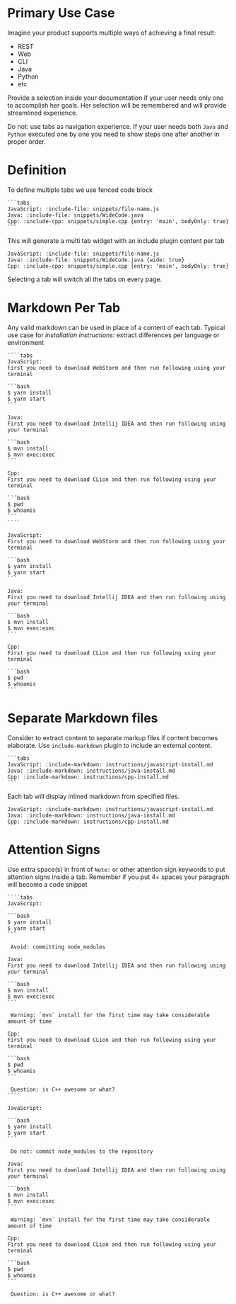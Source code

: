 # Primary Use Case

Imagine your product supports multiple ways of achieving a final result: 
* REST
* Web
* CLI
* Java
* Python
* etc

Provide a selection inside your documentation if your user needs only one to accomplish her goals. 
Her selection will be remembered and will provide streamlined experience.

Do not: use tabs as navigation experience. 
If your user needs both `Java` and `Python` executed one by one you need to show steps one after another in proper order.
 
# Definition 

To define multiple tabs we use fenced code block

    ```tabs
    JavaScript: :include-file: snippets/file-name.js
    Java: :include-file: snippets/WideCode.java
    Cpp: :include-cpp: snippets/simple.cpp {entry: 'main', bodyOnly: true}
    ```
    
This will generate a multi tab widget with an include plugin content per tab

```tabs
JavaScript: :include-file: snippets/file-name.js
Java: :include-file: snippets/WideCode.java {wide: true}
Cpp: :include-cpp: snippets/simple.cpp {entry: 'main', bodyOnly: true}
```

Selecting a tab will switch all the tabs on every page.

# Markdown Per Tab

Any valid markdown can be used in place of a content of each tab.
Typical use case for *installation instructions*: extract differences per language or environment 

    ````tabs
    JavaScript: 
    First you need to download WebStorm and then run following using your terminal
    
    ```bash
    $ yarn install
    $ yarn start
    ```
        
    Java: 
    First you need to download Intellij IDEA and then run following using your terminal
        
    ```bash
    $ mvn install
    $ mvn exec:exec
    ```
        
    Cpp: 
    First you need to download CLion and then run following using your terminal
    
    ```bash
    $ pwd
    $ whoamis
    ```
    ````
    
````tabs
JavaScript: 
First you need to download WebStorm and then run following using your terminal

```bash
$ yarn install
$ yarn start
```
    
Java: 
First you need to download Intellij IDEA and then run following using your terminal
    
```bash
$ mvn install
$ mvn exec:exec
```
    
Cpp: 
First you need to download CLion and then run following using your terminal

```bash
$ pwd
$ whoamis
```
````

# Separate Markdown files

Consider to extract content to separate markup files if content becomes elaborate.
Use `include-markdown` plugin to include an external content.

    ```tabs
    JavaScript: :include-markdown: instructions/javascript-install.md
    Java: :include-markdown: instructions/java-install.md
    Cpp: :include-markdown: instructions/cpp-install.md
    ```

Each tab will display inlined markdown from specified files.

```tabs
JavaScript: :include-markdown: instructions/javascript-install.md
Java: :include-markdown: instructions/java-install.md
Cpp: :include-markdown: instructions/cpp-install.md
```

# Attention Signs

Use extra space(s) in front of `Note:` or other attention sign keywords to put attention signs inside a tab. 
Remember if you put 4+ spaces your paragraph will become a code snippet

    
    ````tabs
    JavaScript: 
    
    ```bash
    $ yarn install
    $ yarn start
    ```
    
     Avoid: committing node_modules
        
    Java: 
    First you need to download Intellij IDEA and then run following using your terminal
        
    ```bash
    $ mvn install
    $ mvn exec:exec
    ```
        
     Warning: `mvn` install for the first time may take considerable amount of time
    
    Cpp: 
    First you need to download CLion and then run following using your terminal
    
    ```bash
    $ pwd
    $ whoamis
    ```
    
     Question: is C++ awesome or what?
    ````

````tabs
JavaScript: 

```bash
$ yarn install
$ yarn start
```

 Do not: commit node_modules to the repository
    
Java: 
First you need to download Intellij IDEA and then run following using your terminal
    
```bash
$ mvn install
$ mvn exec:exec
```
    
 Warning: `mvn` install for the first time may take considerable amount of time

Cpp: 
First you need to download CLion and then run following using your terminal

```bash
$ pwd
$ whoamis
```

 Question: is C++ awesome or what?
````